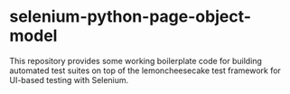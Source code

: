 # selenium-python-page-object-model
This repository provides some working boilerplate code for building automated test suites on top of the lemoncheesecake test framework for UI-based testing with Selenium.
